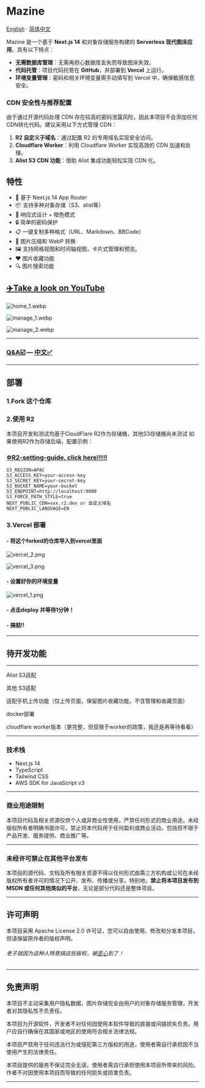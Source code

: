 # Mazine  
[English](readme.md) · [简体中文](/MDs/Mazine_zh.md)

Mazine 是一个基于 **Next.js 14** 和对象存储服务构建的 **Serverless 现代图床应用**，具有以下特点：  

- **无需数据库管理**：无需再担心数据库丢失而导致图床失效。  
- **代码托管**：项目代码托管在 **GitHub**，并部署到 **Vercel** 上运行。  
- **环境变量管理**：密码和相关环境变量需手动填写到 Vercel 中，确保敏感信息安全。  

### CDN 安全性与推荐配置
由于通过开源代码处理 CDN 存在较高的密码泄露风险，因此本项目不会添加任何CDN转化代码。建议采用以下方式管理 CDN：  
1. **R2 自定义子域名**：通过配置 R2 的专用域名实现安全访问。  
2. **Cloudflare Worker**：利用 Cloudflare Worker 实现高效的 CDN 加速和处理。  
3. **Alist S3 CDN 功能**：借助 Alist 集成功能轻松实现 CDN 化。  

## 特性

- 🚀 基于 Next.js 14 App Router
- 📦 支持多种对象存储（S3、alist等）
- 🎨 响应式设计 + 暗色模式
- 🔒 简单的密码保护
- 📋 一键复制多种格式（URL、Markdown、BBCode）
- 💾 图片压缩和 WebP 转换
- 🖼️ 支持网格视图和时间轴视图，卡片式管理和预览。
- ❤️ 图片收藏功能
- 🔍 图片搜索功能

## [✈️Take a look on YouTube](https://youtu.be/sdJEfDgE-yw?si=FvmTRFBZTk5P2CTf)



![home_1.webp](/MDs/home_1.webp)

![manage_1.webp](/MDs/manage_1.webp)

![manage_2.webp](/MDs/manage_2.webp)



---

### [Q&A☑️](/MDs/Declaration.md) — [中文✅](/MDs/Declaration_zh.md)

---



## 部署

### 1.Fork 这个仓库

### 2.使用 R2

本项目开发和测试均基于CloudFlare R2作为存储桶，其他S3存储桶尚未测试
如果使用R2作为存储后端，配置示例：

### [✡️R2-setting-guide, click here!!!!!](/MDs/R2-setting.md)

```
S3_REGION=APAC
S3_ACCESS_KEY=your-access-key
S3_SECRET_KEY=your-secret-key
S3_BUCKET_NAME=your-bucket
S3_ENDPOINT=http://localhost:9000
S3_FORCE_PATH_STYLE=true
NEXT_PUBLIC_CDN=xxx.r2.dev or 自定义域名
NEXT_PUBLIC_LANGUAGE=EN
```


### 3.Vercel 部署

#### - 将这个forked的仓库导入到vercel里面

![vercel_2.png](/MDs/vercel_2.png)

![vercel_3.png](/MDs/vercel_3.png)

#### - 设置好你的环境变量

![vercel_1.png](/MDs/vercel_1.png)

#### - 点击deploy 并等待1分钟！

#### - 搞掂!!

---

## 待开发功能

---
Alist S3适配

其他 S3适配

适配手机上传功能（仅上传页面，保留图片收藏功能，不含管理和收藏页面）

docker部署

cloudflare worker版本（更完整，但受限于worker的政策，我还是再等待看看）

---

### 技术栈

- Next.js 14
- TypeScript
- Tailwind CSS
- AWS SDK for JavaScript v3



---

###  **商业用途限制**   

本项目代码及相关资源仅供个人或非商业性使用，严禁任何形式的商业用途。未经版权所有者明确书面许可，禁止将本代码用于任何盈利或商业活动，包括但不限于产品开发、服务提供、商业推广等。 

---

### **未经许可禁止在其他平台发布**   

本项目的源代码、文档及所有相关资源不得以任何形式由第三方机构或公司在未经版权所有者许可的情况下公开、发布、传播或分享。特别地，**禁止将本项目发布到 MSDN 或任何其他类似的平台**，无论是部分代码还是整体项目。

---


## 许可声明

本项目采用 Apache License 2.0 许可证，您可以自由使用、修改和分发本项目，但请保留原作者的版权声明。

###### 老子就因为这种人特意搞这些版权，被[恶心](https://www.nodeseek.com/post-231322-1)到了！

---

## 免责声明
本项目不主动采集用户隐私数据，图片存储完全由用户的对象存储服务管理，开发者对其隐私性不负责任。

本项目为开源软件，开发者不对任何因使用本软件导致的直接或间接损失负责。用户应自行确保在其国家或地区的使用符合相关法律法规。

本项目严禁用于任何违法行为或侵犯第三方版权的用途，使用者需自行承担因不当使用产生的法律责任。

本项目提供的服务不保证完全无误，使用者需自行承担使用本项目所带来的风险。作者不对因使用本项目而导致的任何损失或损害负责。



---
